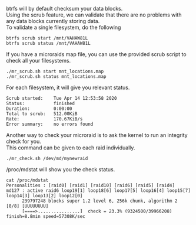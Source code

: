 btrfs will by default checksum your data blocks. \
Using the scrub feature, we can validate that there are no problems with any data blocks currently storing data. \
To validate a single filesystem, do the following
```
btrfs scrub start /mnt/VAHAW81L
btrfs scrub status /mnt/VAHAW81L
```

If you have a microraids map file, you can use the provided scrub script to check all your filesystems.
```
./mr_scrub.sh start mnt_locations.map
./mr_scrub.sh status mnt_locations.map
```

For each filesystem, it will give you relevant status.
```
Scrub started:    Tue Apr 14 12:53:58 2020
Status:           finished
Duration:         0:00:00
Total to scrub:   512.00KiB
Rate:             170.67KiB/s
Error summary:    no errors found
```

Another way to check your microraid is to ask the kernel to run an integrity check for you. \
This command can be given to each raid individually.
```
./mr_check.sh /dev/md/mynewraid
```

/proc/mdstat will show you the check status.
```
cat /proc/mdstat 
Personalities : [raid0] [raid1] [raid10] [raid6] [raid5] [raid4] 
md127 : active raid6 loop19[1] loop18[6] loop17[5] loop16[4] loop15[7] loop14[3] loop13[2] loop12[0]
      239797248 blocks super 1.2 level 6, 256k chunk, algorithm 2 [8/8] [UUUUUUUU]
      [====>................]  check = 23.3% (9324500/39966208) finish=8.8min speed=57308K/sec
```
